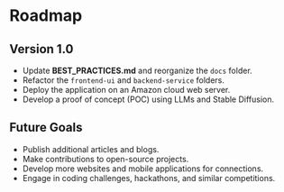 # Roadmap

## Version 1.0

- Update **BEST_PRACTICES.md** and reorganize the `docs` folder.  
- Refactor the `frontend-ui` and `backend-service` folders.  
- Deploy the application on an Amazon cloud web server.  
- Develop a proof of concept (POC) using LLMs and Stable Diffusion.  

## Future Goals

- Publish additional articles and blogs.  
- Make contributions to open-source projects.  
- Develop more websites and mobile applications for connections.  
- Engage in coding challenges, hackathons, and similar competitions.  
